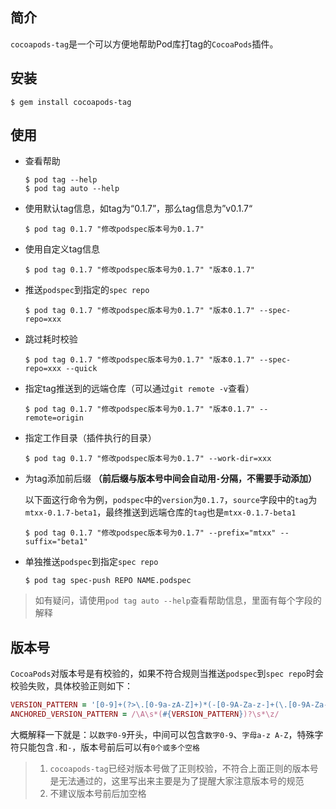 ## 简介

`cocoapods-tag`是一个可以方便地帮助Pod库打tag的`CocoaPods`插件。

## 安装

```shell
$ gem install cocoapods-tag
```

## 使用

* 查看帮助

  ```shell
  $ pod tag --help
  $ pod tag auto --help
  ```

* 使用默认tag信息，如tag为“0.1.7”，那么tag信息为”v0.1.7“

  ```shell
  $ pod tag 0.1.7 "修改podspec版本号为0.1.7"
  ```

* 使用自定义tag信息

  ```shell
  $ pod tag 0.1.7 "修改podspec版本号为0.1.7" "版本0.1.7"
  ```

* 推送`podspec`到指定的`spec repo`

  ```shell
  $ pod tag 0.1.7 "修改podspec版本号为0.1.7" "版本0.1.7" --spec-repo=xxx
  ```

* 跳过耗时校验

  ```shell
  $ pod tag 0.1.7 "修改podspec版本号为0.1.7" "版本0.1.7" --spec-repo=xxx --quick
  ```

* 指定tag推送到的远端仓库（可以通过`git remote -v`查看）

  ```shell
  $ pod tag 0.1.7 "修改podspec版本号为0.1.7" "版本0.1.7" --remote=origin
  ```
  
* 指定工作目录（插件执行的目录）

  ```shell
  $ pod tag 0.1.7 "修改podspec版本号为0.1.7" --work-dir=xxx
  ```

* 为tag添加前后缀 **（前后缀与版本号中间会自动用`-`分隔，不需要手动添加）**

  以下面这行命令为例，`podspec`中的`version`为`0.1.7`，`source`字段中的`tag`为`mtxx-0.1.7-beta1`，最终推送到远端仓库的`tag`也是`mtxx-0.1.7-beta1`

  ```shell
  $ pod tag 0.1.7 "修改podspec版本号为0.1.7" --prefix="mtxx" --suffix="beta1"
  ```

* 单独推送`podspec`到指定`spec repo`

  ```shell
  $ pod tag spec-push REPO NAME.podspec
  ```

> 如有疑问，请使用`pod tag auto --help`查看帮助信息，里面有每个字段的解释

## 版本号

`CocoaPods`对版本号是有校验的，如果不符合规则当推送`podspec`到`spec repo`时会校验失败，具体校验正则如下：

```ruby
VERSION_PATTERN = '[0-9]+(?>\.[0-9a-zA-Z]+)*(-[0-9A-Za-z-]+(\.[0-9A-Za-z-]+)*)?'
ANCHORED_VERSION_PATTERN = /\A\s*(#{VERSION_PATTERN})?\s*\z/
```

大概解释一下就是：以`数字0-9`开头，中间可以包含`数字0-9`、`字母a-z A-Z`，特殊字符只能包含`.`和`-`，版本号前后可以有`0个或多个空格`

> 1. `cocoapods-tag`已经对版本号做了正则校验，不符合上面正则的版本号是无法通过的，这里写出来主要是为了提醒大家注意版本号的规范
> 2. 不建议版本号前后加空格
